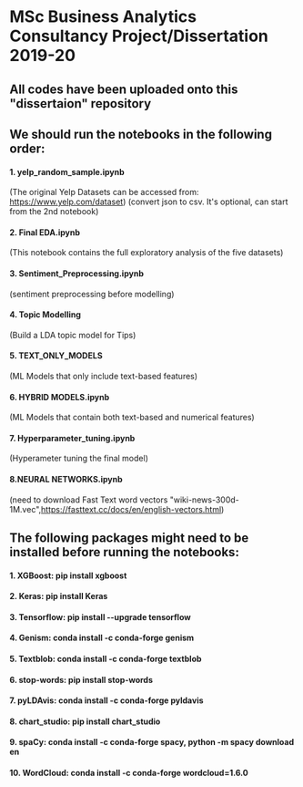 # MSc Business Analytics Consultancy Project/Dissertation 2019-20
## All codes have been uploaded onto this "dissertaion" repository
## We should run the notebooks in the following order:
#### 1. yelp_random_sample.ipynb 
(The original Yelp Datasets can be accessed from: https://www.yelp.com/dataset)
(convert json to csv. It's optional, can start from the 2nd notebook)
#### 2. Final EDA.ipynb
(This notebook contains the full exploratory analysis of the five datasets)
#### 3. Sentiment_Preprocessing.ipynb
(sentiment preprocessing before modelling)
#### 4. Topic Modelling
(Build a LDA topic model for Tips)
#### 5. TEXT_ONLY_MODELS
(ML Models that only include text-based features)
#### 6. HYBRID MODELS.ipynb
(ML Models that contain both text-based and numerical features)
#### 7. Hyperparameter_tuning.ipynb
(Hyperameter tuning the final model)
#### 8.NEURAL NETWORKS.ipynb
(need to download Fast Text word vectors "wiki-news-300d-1M.vec",https://fasttext.cc/docs/en/english-vectors.html)

## The following packages might need to be installed before running the notebooks:
#### 1.	XGBoost: pip install xgboost
#### 2.	Keras: pip install Keras
#### 3.	Tensorflow: pip install --upgrade tensorflow
#### 4.	Genism: conda install -c conda-forge genism
#### 5.	Textblob: conda install -c conda-forge textblob
#### 6.	stop-words: pip install stop-words
#### 7.	pyLDAvis: conda install -c conda-forge pyldavis
#### 8.	chart_studio: pip install chart_studio
#### 9.	spaCy: conda install -c conda-forge spacy, python -m spacy download en
#### 10.	WordCloud: conda install -c conda-forge wordcloud=1.6.0
